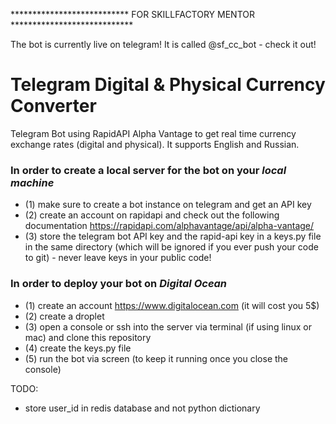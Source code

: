 *************************** FOR SKILLFACTORY MENTOR ****************************

The bot is currently live on telegram! It is called @sf_cc_bot - check it out!




# Telegram Digital & Physical Currency Converter

Telegram Bot using RapidAPI Alpha Vantage to get real time currency exchange rates (digital and physical). It supports English and Russian.

### In order to create a local server for the bot on your *local machine*
- (1) make sure to create a bot instance on telegram and get an API key
- (2) create an account on rapidapi and check out the following documentation https://rapidapi.com/alphavantage/api/alpha-vantage/
- (3) store the telegram bot API key and the rapid-api key in a keys.py file in the same directory (which will be ignored if you ever push your code to git) - never leave keys in your public code!


### In order to deploy your bot on *Digital Ocean*
- (1) create an account https://www.digitalocean.com (it will cost you 5$)
- (2) create a droplet
- (3) open a console or ssh into the server via terminal (if using linux or mac) and clone this repository
- (4) create the keys.py file
- (5) run the bot via screen (to keep it running once you close the console)


TODO:
- store user_id in redis database and not python dictionary





